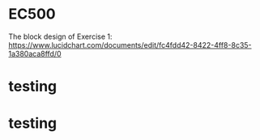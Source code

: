 # EC500


The block design of Exercise 1: https://www.lucidchart.com/documents/edit/fc4fdd42-8422-4ff8-8c35-1a380aca8ffd/0

# testing
  # testing
